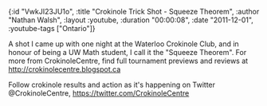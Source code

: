 {:id "VwkJI23JU1o",
 :title "Crokinole Trick Shot - Squeeze Theorem",
 :author "Nathan Walsh",
 :layout :youtube,
 :duration "00:00:08",
 :date "2011-12-01",
 :youtube-tags ["Ontario"]}


A shot I came up with one night at the Waterloo Crokinole Club, and in honour of being a UW Math student, I call it the "Squeeze Theorem". For more from CrokinoleCentre, find full tournament previews and reviews at http://crokinolecentre.blogspot.ca

Follow crokinole results and action as it's happening on Twitter @CrokinoleCentre, https://twitter.com/CrokinoleCentre

